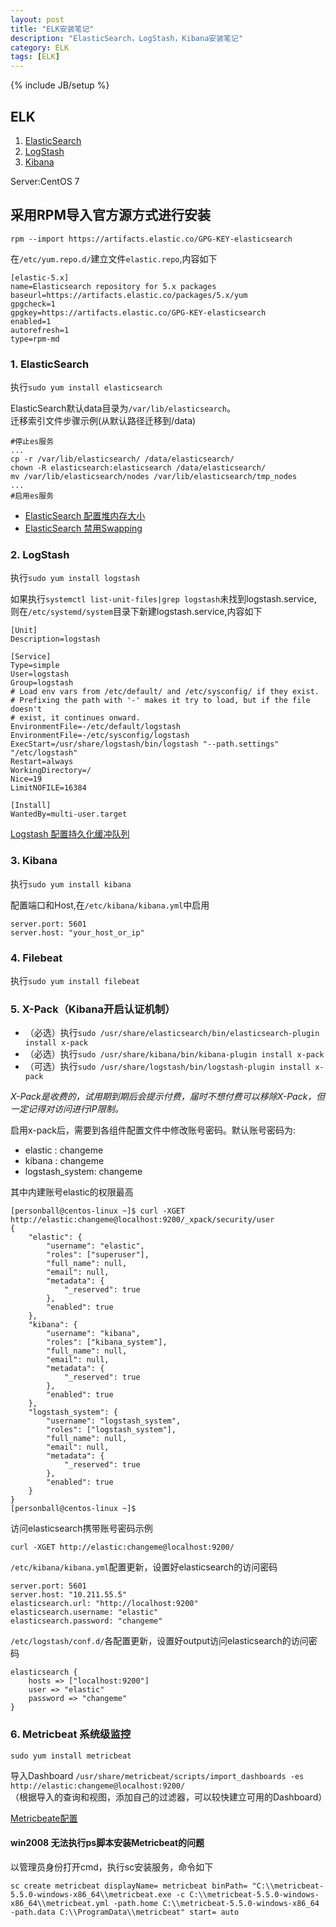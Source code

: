 ```yaml
---
layout: post
title: "ELK安装笔记"
description: "ElasticSearch，LogStash，Kibana安装笔记"
category: ELK
tags: [ELK]
---
```

{% include JB/setup %}

## ELK

1. [ElasticSearch](https://www.elastic.co/cn/downloads/elasticsearch)
2. [LogStash](https://www.elastic.co/cn/downloads/logstash)
3. [Kibana](https://www.elastic.co/cn/downloads/kibana)

Server:CentOS 7

## 采用RPM导入官方源方式进行安装

    rpm --import https://artifacts.elastic.co/GPG-KEY-elasticsearch

在`/etc/yum.repo.d/`建立文件`elastic.repo`,内容如下

    [elastic-5.x]
    name=Elasticsearch repository for 5.x packages
    baseurl=https://artifacts.elastic.co/packages/5.x/yum
    gpgcheck=1
    gpgkey=https://artifacts.elastic.co/GPG-KEY-elasticsearch
    enabled=1
    autorefresh=1
    type=rpm-md


### 1. ElasticSearch

执行`sudo yum install elasticsearch`

ElasticSearch默认data目录为`/var/lib/elasticsearch`。  
迁移索引文件步骤示例(从默认路径迁移到/data)

    #停止es服务
    ...
    cp -r /var/lib/elasticsearch/ /data/elasticsearch/
    chown -R elasticsearch:elasticsearch /data/elasticsearch/
    mv /var/lib/elasticsearch/nodes /var/lib/elasticsearch/tmp_nodes
    ...
    #启用es服务

* [ElasticSearch 配置堆内存大小](https://www.elastic.co/guide/en/elasticsearch/reference/current/heap-size.html)
* [ElasticSearch 禁用Swapping](https://www.elastic.co/guide/en/elasticsearch/reference/current/setup-configuration-memory.html)


### 2. LogStash

执行`sudo yum install logstash`

如果执行`systemctl list-unit-files|grep logstash`未找到logstash.service,  
则在`/etc/systemd/system`目录下新建logstash.service,内容如下

    [Unit]
    Description=logstash

    [Service]
    Type=simple
    User=logstash
    Group=logstash
    # Load env vars from /etc/default/ and /etc/sysconfig/ if they exist.
    # Prefixing the path with '-' makes it try to load, but if the file doesn't
    # exist, it continues onward.
    EnvironmentFile=-/etc/default/logstash
    EnvironmentFile=-/etc/sysconfig/logstash
    ExecStart=/usr/share/logstash/bin/logstash "--path.settings" "/etc/logstash"
    Restart=always
    WorkingDirectory=/
    Nice=19
    LimitNOFILE=16384

    [Install]
    WantedBy=multi-user.target


[Logstash 配置持久化缓冲队列](https://www.elastic.co/guide/en/logstash/current/persistent-queues.html)

### 3. Kibana

执行`sudo yum install kibana`

配置端口和Host,在`/etc/kibana/kibana.yml`中启用

    server.port: 5601
    server.host: "your_host_or_ip"

### 4. Filebeat

执行`sudo yum install filebeat`

### 5. X-Pack（Kibana开启认证机制）

* （必选）执行`sudo /usr/share/elasticsearch/bin/elasticsearch-plugin install x-pack`  
* （必选）执行`sudo /usr/share/kibana/bin/kibana-plugin install x-pack`  
* （可选）执行`sudo /usr/share/logstash/bin/logstash-plugin install x-pack`

*X-Pack是收费的，试用期到期后会提示付费，届时不想付费可以移除X-Pack，但一定记得对访问进行IP限制。*

启用x-pack后，需要到各组件配置文件中修改账号密码。默认账号密码为:

* elastic : changeme
* kibana : changeme
* logstash_system: changeme

其中内建账号elastic的权限最高

    [personball@centos-linux ~]$ curl -XGET http://elastic:changeme@localhost:9200/_xpack/security/user
    {
        "elastic": {
            "username": "elastic",
            "roles": ["superuser"],
            "full_name": null,
            "email": null,
            "metadata": {
                "_reserved": true
            },
            "enabled": true
        },
        "kibana": {
            "username": "kibana",
            "roles": ["kibana_system"],
            "full_name": null,
            "email": null,
            "metadata": {
                "_reserved": true
            },
            "enabled": true
        },
        "logstash_system": {
            "username": "logstash_system",
            "roles": ["logstash_system"],
            "full_name": null,
            "email": null,
            "metadata": {
                "_reserved": true
            },
            "enabled": true
        }
    }
    [personball@centos-linux ~]$

访问elasticsearch携带账号密码示例

    curl -XGET http://elastic:changeme@localhost:9200/

`/etc/kibana/kibana.yml`配置更新，设置好elasticsearch的访问密码

    server.port: 5601
    server.host: "10.211.55.5"
    elasticsearch.url: "http://localhost:9200"
    elasticsearch.username: "elastic"
    elasticsearch.password: "changeme"

`/etc/logstash/conf.d/`各配置更新，设置好output访问elasticsearch的访问密码

    elasticsearch {
        hosts => ["localhost:9200"]
        user => "elastic"
        password => "changeme"
    }

### 6. Metricbeat 系统级监控

`sudo yum install metricbeat`

导入Dashboard `/usr/share/metricbeat/scripts/import_dashboards -es http://elastic:changeme@localhost:9200/`   
（根据导入的查询和视图，添加自己的过滤器，可以较快建立可用的Dashboard）

[Metricbeate配置](https://www.elastic.co/guide/en/beats/metricbeat/current/metricbeat-configuration.html)

#### win2008 无法执行ps脚本安装Metricbeat的问题

以管理员身份打开cmd，执行sc安装服务，命令如下

    sc create metricbeat displayName= metricbeat binPath= "C:\\metricbeat-5.5.0-windows-x86_64\\metricbeat.exe -c C:\\metricbeat-5.5.0-windows-x86_64\\metricbeat.yml -path.home C:\\metricbeat-5.5.0-windows-x86_64 -path.data C:\\ProgramData\\metricbeat" start= auto

